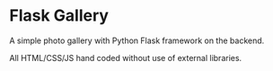 # Flask Gallery

A simple photo gallery with Python Flask framework on the backend.

All HTML/CSS/JS hand coded without use of external libraries.